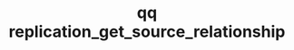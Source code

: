 ---
category: replication
command: replication_get_source_relationship
optional_options:
- alternate: []
  help: Unique identifier of the source replication relationship
  name: --id
  required: true
permalink: /qq-cli-command-guide/replication/replication_get_source_relationship.html
positional_options: []
sidebar: qq_cli_command_reference_sidebar
summary: This section explains how to use the <code>qq replication_get_source_relationship</code>
  command.
synopsis: Get information about the specified source replication relationship.
title: qq replication_get_source_relationship
usage: qq replication_get_source_relationship [-h] --id ID
zendesk_source: qq CLI Command Guide

---